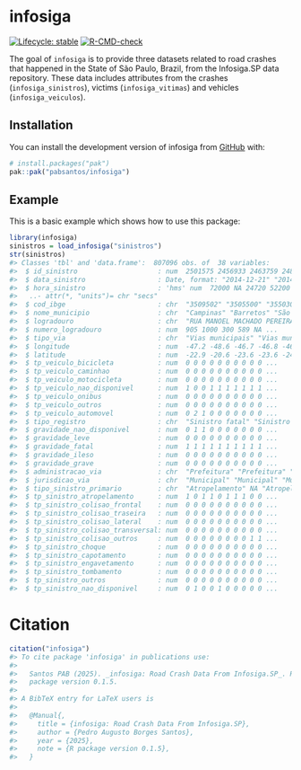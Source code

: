 
<!-- README.md is generated from README.Rmd. Please edit that file -->

# infosiga

<!-- badges: start -->

[![Lifecycle:
stable](https://img.shields.io/badge/lifecycle-stable-brightgreen.svg)](https://lifecycle.r-lib.org/articles/stages.html#stable)
[![R-CMD-check](https://github.com/pabsantos/infosiga/actions/workflows/R-CMD-check.yaml/badge.svg)](https://github.com/pabsantos/infosiga/actions/workflows/R-CMD-check.yaml)
<!-- badges: end -->

The goal of `infosiga` is to provide three datasets related to road
crashes that happened in the State of São Paulo, Brazil, from the
Infosiga.SP data repository. These data includes attributes from the
crashes (`infosiga_sinistros`), victims (`infosiga_vitimas`) and
vehicles (`infosiga_veiculos`).

## Installation

You can install the development version of infosiga from
[GitHub](https://github.com/) with:

``` r
# install.packages("pak")
pak::pak("pabsantos/infosiga")
```

## Example

This is a basic example which shows how to use this package:

``` r
library(infosiga)
sinistros = load_infosiga("sinistros")
str(sinistros)
#> Classes 'tbl' and 'data.frame':  807096 obs. of  38 variables:
#>  $ id_sinistro                    : num  2501575 2456933 2463759 2487781 2489730 ...
#>  $ data_sinistro                  : Date, format: "2014-12-21" "2014-12-23" ...
#>  $ hora_sinistro                  : 'hms' num  72000 NA 24720 52200 ...
#>   ..- attr(*, "units")= chr "secs"
#>  $ cod_ibge                       : chr  "3509502" "3505500" "3550308" "3510609" ...
#>  $ nome_municipio                 : chr  "Campinas" "Barretos" "São Paulo" "Carapicuíba" ...
#>  $ logradouro                     : chr  "RUA MANOEL MACHADO PEREIRA" "AVENIDA VINTE E TRES" "AVENIDA REBOUCAS" "ESTRADA EGÍLIO VITORELLO" ...
#>  $ numero_logradouro              : num  905 1000 300 589 NA ...
#>  $ tipo_via                       : chr  "Vias municipais" "Vias municipais" "Vias municipais" "Vias municipais" ...
#>  $ longitude                      : num  -47.2 -48.6 -46.7 -46.8 -46.4 ...
#>  $ latitude                       : num  -22.9 -20.6 -23.6 -23.6 -24 ...
#>  $ tp_veiculo_bicicleta           : num  0 0 0 0 0 0 0 0 0 0 ...
#>  $ tp_veiculo_caminhao            : num  0 0 0 0 0 0 0 0 0 0 ...
#>  $ tp_veiculo_motocicleta         : num  0 0 0 0 0 0 0 0 0 0 ...
#>  $ tp_veiculo_nao_disponivel      : num  1 0 0 1 1 1 1 1 1 1 ...
#>  $ tp_veiculo_onibus              : num  0 0 0 0 0 0 0 0 0 0 ...
#>  $ tp_veiculo_outros              : num  0 0 0 0 0 0 0 0 0 0 ...
#>  $ tp_veiculo_automovel           : num  0 2 1 0 0 0 0 0 0 0 ...
#>  $ tipo_registro                  : chr  "Sinistro fatal" "Sinistro fatal" "Sinistro fatal" "Sinistro fatal" ...
#>  $ gravidade_nao_disponivel       : num  0 1 1 0 0 0 0 0 0 0 ...
#>  $ gravidade_leve                 : num  0 0 0 0 0 0 0 0 0 0 ...
#>  $ gravidade_fatal                : num  1 1 1 1 1 1 1 1 1 1 ...
#>  $ gravidade_ileso                : num  0 0 0 0 0 0 0 0 0 0 ...
#>  $ gravidade_grave                : num  0 0 0 0 0 0 0 0 0 0 ...
#>  $ administracao_via              : chr  "Prefeitura" "Prefeitura" "Prefeitura" "Prefeitura" ...
#>  $ jurisdicao_via                 : chr  "Municipal" "Municipal" "Municipal" "Municipal" ...
#>  $ tipo_sinistro_primario         : chr  "Atropelamento" NA "Atropelamento" "Atropelamento" ...
#>  $ tp_sinistro_atropelamento      : num  1 0 1 1 0 1 1 1 0 0 ...
#>  $ tp_sinistro_colisao_frontal    : num  0 0 0 0 0 0 0 0 0 0 ...
#>  $ tp_sinistro_colisao_traseira   : num  0 0 0 0 0 0 0 0 0 0 ...
#>  $ tp_sinistro_colisao_lateral    : num  0 0 0 0 0 0 0 0 0 0 ...
#>  $ tp_sinistro_colisao_transversal: num  0 0 0 0 0 0 0 0 0 0 ...
#>  $ tp_sinistro_colisao_outros     : num  0 0 0 0 0 0 0 0 1 1 ...
#>  $ tp_sinistro_choque             : num  0 0 0 0 0 0 0 0 0 0 ...
#>  $ tp_sinistro_capotamento        : num  0 0 0 0 0 0 0 0 0 0 ...
#>  $ tp_sinistro_engavetamento      : num  0 0 0 0 0 0 0 0 0 0 ...
#>  $ tp_sinistro_tombamento         : num  0 0 0 0 0 0 0 0 0 0 ...
#>  $ tp_sinistro_outros             : num  0 0 0 0 0 0 0 0 0 0 ...
#>  $ tp_sinistro_nao_disponivel     : num  0 1 0 0 1 0 0 0 0 0 ...
```

# Citation

``` r
citation("infosiga")
#> To cite package 'infosiga' in publications use:
#> 
#>   Santos PAB (2025). _infosiga: Road Crash Data From Infosiga.SP_. R
#>   package version 0.1.5.
#> 
#> A BibTeX entry for LaTeX users is
#> 
#>   @Manual{,
#>     title = {infosiga: Road Crash Data From Infosiga.SP},
#>     author = {Pedro Augusto Borges Santos},
#>     year = {2025},
#>     note = {R package version 0.1.5},
#>   }
```
